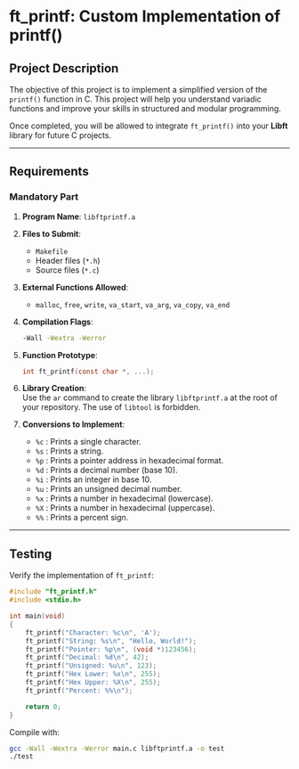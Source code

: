 
# **ft_printf: Custom Implementation of printf()**

## **Project Description**
The objective of this project is to implement a simplified version of the `printf()` function in C.
This project will help you understand variadic functions and improve your skills in structured and modular programming.

Once completed, you will be allowed to integrate `ft_printf()` into your **Libft** library for future C projects.

---

## **Requirements**

### **Mandatory Part**

1. **Program Name**: `libftprintf.a`  
2. **Files to Submit**:  
   - `Makefile`  
   - Header files (`*.h`)  
   - Source files (`*.c`)  

3. **External Functions Allowed**:  
   - `malloc`, `free`, `write`, `va_start`, `va_arg`, `va_copy`, `va_end`  

4. **Compilation Flags**:  
   ```bash
   -Wall -Wextra -Werror
   ```

5. **Function Prototype**:  
   ```c
   int ft_printf(const char *, ...);
   ```

6. **Library Creation**:  
   Use the `ar` command to create the library `libftprintf.a` at the root of your repository. The use of `libtool` is forbidden.

7. **Conversions to Implement**:
   - `%c` : Prints a single character.  
   - `%s` : Prints a string.  
   - `%p` : Prints a pointer address in hexadecimal format.  
   - `%d` : Prints a decimal number (base 10).  
   - `%i` : Prints an integer in base 10.  
   - `%u` : Prints an unsigned decimal number.  
   - `%x` : Prints a number in hexadecimal (lowercase).  
   - `%X` : Prints a number in hexadecimal (uppercase).  
   - `%%` : Prints a percent sign.  

---

## **Testing**

Verify the implementation of `ft_printf`:

```c
#include "ft_printf.h"
#include <stdio.h>

int main(void)
{
    ft_printf("Character: %c\n", 'A');
    ft_printf("String: %s\n", "Hello, World!");
    ft_printf("Pointer: %p\n", (void *)123456);
    ft_printf("Decimal: %d\n", 42);
    ft_printf("Unsigned: %u\n", 123);
    ft_printf("Hex Lower: %x\n", 255);
    ft_printf("Hex Upper: %X\n", 255);
    ft_printf("Percent: %%\n");

    return 0;
}
```

Compile with:
```bash
gcc -Wall -Wextra -Werror main.c libftprintf.a -o test
./test
```